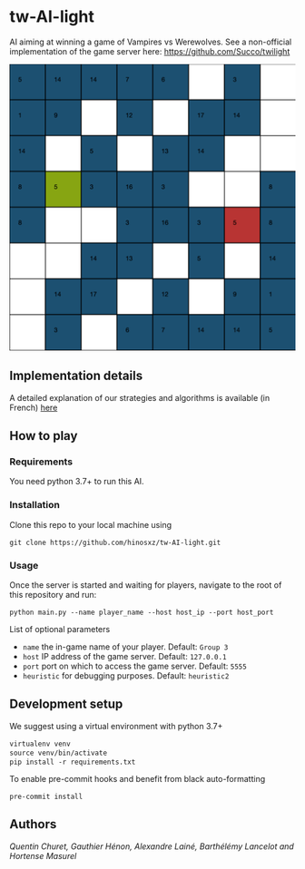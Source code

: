 # tw-AI-light
AI aiming at winning a game of Vampires vs Werewolves.
See a non-official implementation of the game server here:
https://github.com/Succo/twilight

![Game board](images/board.png)

## Implementation details
A detailed explanation of our strategies and algorithms is available (in French) [here](DETAILS.md)

## How to play

### Requirements
You need python 3.7+ to run this AI.

### Installation
Clone this repo to your local machine using
```shell script
git clone https://github.com/hinosxz/tw-AI-light.git
```

### Usage
Once the server is started and waiting for players, navigate to the root
of this repository and run:
```shell script
python main.py --name player_name --host host_ip --port host_port
```

List of optional parameters
- `name` the in-game name of your player. Default: `Group 3`
- `host` IP address of the game server. Default: `127.0.0.1`
- `port` port on which to access the game server. Default: `5555`
- `heuristic` for debugging purposes. Default: `heuristic2`

## Development setup

We suggest using a virtual environment with python 3.7+
```
virtualenv venv
source venv/bin/activate
pip install -r requirements.txt
```

To enable pre-commit hooks and benefit from black auto-formatting
```
pre-commit install
```

## Authors
*Quentin Churet, Gauthier Hénon, Alexandre Lainé, Barthélémy Lancelot and Hortense Masurel*
